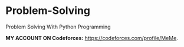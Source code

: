 # Problem-Solving
Problem Solving With Python Programming


**MY ACCOUNT ON Codeforces:** https://codeforces.com/profile/MeMe.
